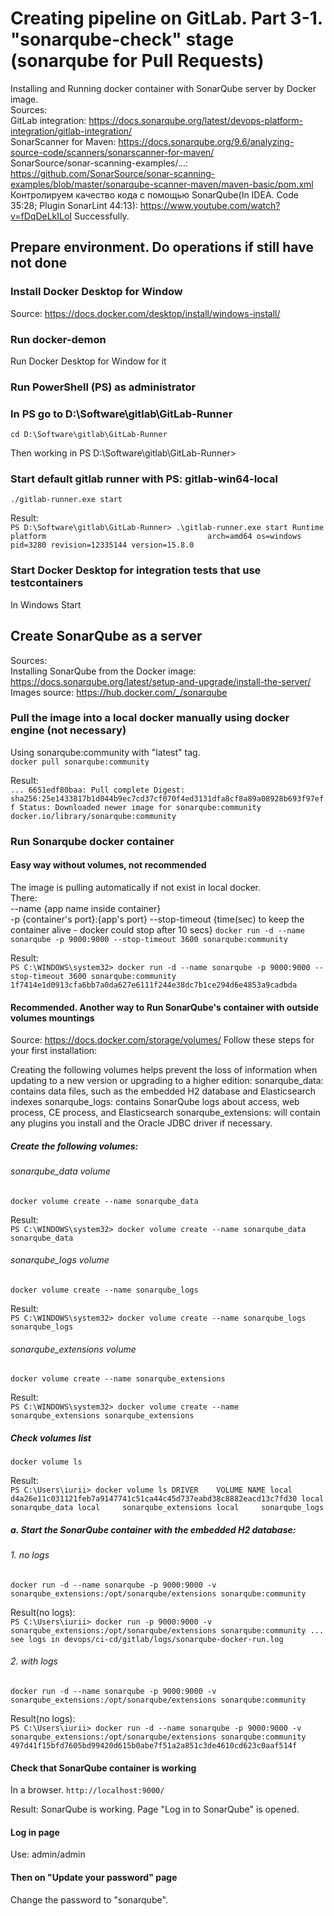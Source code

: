 # Creating pipeline on GitLab. Part 3-1. "sonarqube-check" stage (sonarqube for Pull Requests)
Installing and Running docker container with SonarQube server by Docker image.           
Sources:        
GitLab integration: https://docs.sonarqube.org/latest/devops-platform-integration/gitlab-integration/       
SonarScanner for Maven: https://docs.sonarqube.org/9.6/analyzing-source-code/scanners/sonarscanner-for-maven/       
SonarSource/sonar-scanning-examples/...: https://github.com/SonarSource/sonar-scanning-examples/blob/master/sonarqube-scanner-maven/maven-basic/pom.xml          
Контролируем качество кода с помощью SonarQube(In IDEA. Code 35:28; Plugin SonarLint 44:13): https://www.youtube.com/watch?v=fDqDeLkILoI
Successfully.

## Prepare environment. Do operations if still have not done
### Install Docker Desktop for Window
Source: https://docs.docker.com/desktop/install/windows-install/
### Run docker-demon
Run Docker Desktop for Window for it
### Run PowerShell (PS) as administrator
### In PS go to D:\Software\gitlab\GitLab-Runner
``
cd D:\Software\gitlab\GitLab-Runner
``

Then working in PS D:\Software\gitlab\GitLab-Runner>

### Start default gitlab runner with PS: gitlab-win64-local
``
./gitlab-runner.exe start
``

Result:     
``
PS D:\Software\gitlab\GitLab-Runner> .\gitlab-runner.exe start
Runtime platform                                    arch=amd64 os=windows pid=3280 revision=12335144 version=15.8.0
``

### Start Docker Desktop for integration tests that use testcontainers
In Windows Start

## Create SonarQube as a server
Sources:         
Installing SonarQube from the Docker image: https://docs.sonarqube.org/latest/setup-and-upgrade/install-the-server/                     
Images source: https://hub.docker.com/_/sonarqube

### Pull the image into a local docker manually using docker engine (not necessary)
Using sonarqube:community with "latest" tag.          
``
docker pull sonarqube:community
``

Result:        
``
...
6651edf80baa: Pull complete
Digest: sha256:25e1433817b1d044b9ec7cd37cf070f4ed3131dfa8cf8a89a08928b693f97eff
Status: Downloaded newer image for sonarqube:community
docker.io/library/sonarqube:community
``

### Run Sonarqube docker container
#### Easy way without volumes, not recommended
The image is pulling automatically if not exist in local docker.            
There:    
--name {app name inside container}      
-p {container's port}:{app's port}
--stop-timeout {time(sec) to keep the container alive - docker could stop after 10 secs}
``
docker run -d --name sonarqube -p 9000:9000 --stop-timeout 3600 sonarqube:community
``

Result:       
``
PS C:\WINDOWS\system32> docker run -d --name sonarqube -p 9000:9000 --stop-timeout 3600 sonarqube:community
1f7414e1d0913cfa6bb7a0da627e6111f244e38dc7b1ce294d6e4853a9cadbda
``

#### Recommended. Another way to Run SonarQube's container with outside volumes mountings
Source: https://docs.docker.com/storage/volumes/
Follow these steps for your first installation:

Creating the following volumes helps prevent the loss of information when updating to a new version or upgrading to a higher edition:
sonarqube_data: contains data files, such as the embedded H2 database and Elasticsearch indexes
sonarqube_logs: contains SonarQube logs about access, web process, CE process, and Elasticsearch
sonarqube_extensions: will contain any plugins you install and the Oracle JDBC driver if necessary.

##### Create the following volumes:                            
###### sonarqube_data volume
``
docker volume create --name sonarqube_data
``

Result:         
``
PS C:\WINDOWS\system32> docker volume create --name sonarqube_data
sonarqube_data
``
###### sonarqube_logs volume
``
docker volume create --name sonarqube_logs
``

Result:             
``
PS C:\WINDOWS\system32> docker volume create --name sonarqube_logs
sonarqube_logs
``
###### sonarqube_extensions volume
``
docker volume create --name sonarqube_extensions
``

Result:         
``
PS C:\WINDOWS\system32> docker volume create --name sonarqube_extensions
sonarqube_extensions
``

##### Check volumes list
``
docker volume ls
``

Result:             
``
PS C:\Users\iurii> docker volume ls
DRIVER    VOLUME NAME
local     d4a26e11c031121feb7a9147741c51ca44c45d737eabd38c8882eacd13c7fd30
local     sonarqube_data
local     sonarqube_extensions
local     sonarqube_logs
``

##### a. Start the SonarQube container with the embedded H2 database:
###### 1. no logs
``
docker run -d --name sonarqube -p 9000:9000 -v sonarqube_extensions:/opt/sonarqube/extensions sonarqube:community
``

Result(no logs):         
``
PS C:\Users\iurii> docker run -p 9000:9000 -v sonarqube_extensions:/opt/sonarqube/extensions sonarqube:community
...
see logs in devops/ci-cd/gitlab/logs/sonarqube-docker-run.log
``

###### 2. with logs
``
docker run -d --name sonarqube -p 9000:9000 -v sonarqube_extensions:/opt/sonarqube/extensions sonarqube:community
``

Result(no logs):         
``
PS C:\Users\iurii> docker run -d --name sonarqube -p 9000:9000 -v sonarqube_extensions:/opt/sonarqube/extensions sonarqube:community
497d41f15bfd7605bd99420d615b0abe7f51a2a851c3de4610cd623c0aaf514f
``

#### Check that SonarQube container is working
In a browser.
``
http://localhost:9000/
``

Result: SonarQube is working. Page "Log in to SonarQube" is opened.

#### Log in page
Use: admin/admin
#### Then on "Update your password" page
Change the password to "sonarqube".
